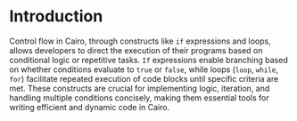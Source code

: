 # Introduction

Control flow in Cairo, through constructs like `if` expressions and loops, allows developers to direct the execution of their programs based on conditional logic or repetitive tasks. `If` expressions enable branching based on whether conditions evaluate to `true` or `false`, while loops (`loop`, `while`, `for`) facilitate repeated execution of code blocks until specific criteria are met. These constructs are crucial for implementing logic, iteration, and handling multiple conditions concisely, making them essential tools for writing efficient and dynamic code in Cairo.
